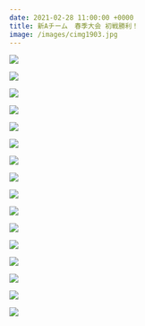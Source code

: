```yaml
---
date: 2021-02-28 11:00:00 +0000
title: 新Aチーム　春季大会 初戦勝利！
image: /images/cimg1903.jpg
---
```

![](/images/cimg1906.jpg)

![](/images/cimg1914.jpg)

![](/images/cimg1921.jpg)

![](/images/cimg1922.jpg)

![](/images/cimg1923.jpg)

![](/images/cimg1924.jpg)

![](/images/cimg1916.jpg)

![](/images/cimg1919.jpg)

![](/images/cimg1936.jpg)

![](/images/cimg1953.jpg)

![](/images/cimg1939.jpg)

![](/images/cimg1969.jpg)

![](/images/cimg1960.jpg)

![](/images/cimg1967.jpg)

![](/images/cimg1971.jpg)

![](/images/cimg1972.jpg)
